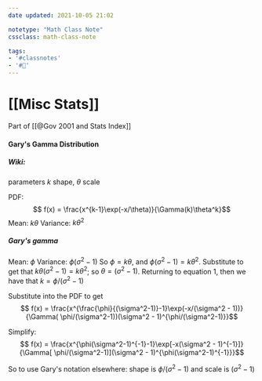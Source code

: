 ```yaml
---
date updated: 2021-10-05 21:02

notetype: "Math Class Note"
cssclass: math-class-note

tags: 
- '#classnotes'
- '#🚧'
---
```


# [[Misc Stats]]
Part of [[@Gov 2001 and Stats Index]]


#### Gary's Gamma Distribution

##### Wiki:
parameters $k$ shape, $\theta$ scale

PDF: 
$$ f(x) = \frac{x^{k-1}\exp(-x/\theta)}{\Gamma(k)\theta^k}$$
Mean: $k\theta$
Variance: $k\theta^2$

##### Gary's gamma

Mean: $\phi$
Variance: $\phi(\sigma^2-1)$
So $\phi = k\theta$, and $\phi(\sigma^2-1) = k \theta^2$. Substitute to get that $k \theta (\sigma^2-1) = k \theta^2$;  so $\theta = (\sigma^2 - 1)$. Returning to equation 1, then we have that $k = \phi/(\sigma^2-1)$

Substitute into the PDF to get 
$$ f(x) = \frac{x^{\frac{\phi}{(\sigma^2-1)}-1}\exp(-x/(\sigma^2 - 1))}{\Gamma( \phi/(\sigma^2-1))(\sigma^2 - 1)^{\phi/(\sigma^2-1)}}$$

Simplify:
$$ f(x) = \frac{x^{\phi(\sigma^2-1)^{-1}-1}\exp[-x(\sigma^2 - 1)^{-1}]}{\Gamma[ \phi/(\sigma^2-1)](\sigma^2 - 1)^{\phi(\sigma^2-1)^{-1}}}$$

So to use Gary's notation elsewhere: shape is $\phi/(\sigma^2-1)$ and scale is $(\sigma^2 - 1)$

